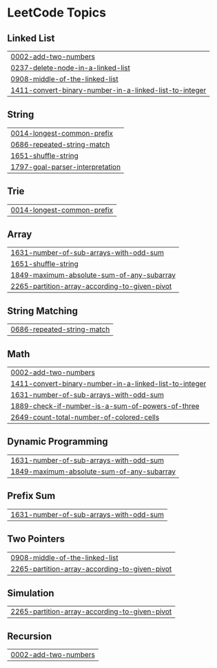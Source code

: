 <!---LeetCode Topics Start-->
# LeetCode Topics
## Linked List
|  |
| ------- |
| [0002-add-two-numbers](https://github.com/smartcraze/Leetcode/tree/master/0002-add-two-numbers) |
| [0237-delete-node-in-a-linked-list](https://github.com/smartcraze/Leetcode/tree/master/0237-delete-node-in-a-linked-list) |
| [0908-middle-of-the-linked-list](https://github.com/smartcraze/Leetcode/tree/master/0908-middle-of-the-linked-list) |
| [1411-convert-binary-number-in-a-linked-list-to-integer](https://github.com/smartcraze/Leetcode/tree/master/1411-convert-binary-number-in-a-linked-list-to-integer) |
## String
|  |
| ------- |
| [0014-longest-common-prefix](https://github.com/smartcraze/Leetcode/tree/master/0014-longest-common-prefix) |
| [0686-repeated-string-match](https://github.com/smartcraze/Leetcode/tree/master/0686-repeated-string-match) |
| [1651-shuffle-string](https://github.com/smartcraze/Leetcode/tree/master/1651-shuffle-string) |
| [1797-goal-parser-interpretation](https://github.com/smartcraze/Leetcode/tree/master/1797-goal-parser-interpretation) |
## Trie
|  |
| ------- |
| [0014-longest-common-prefix](https://github.com/smartcraze/Leetcode/tree/master/0014-longest-common-prefix) |
## Array
|  |
| ------- |
| [1631-number-of-sub-arrays-with-odd-sum](https://github.com/smartcraze/Leetcode/tree/master/1631-number-of-sub-arrays-with-odd-sum) |
| [1651-shuffle-string](https://github.com/smartcraze/Leetcode/tree/master/1651-shuffle-string) |
| [1849-maximum-absolute-sum-of-any-subarray](https://github.com/smartcraze/Leetcode/tree/master/1849-maximum-absolute-sum-of-any-subarray) |
| [2265-partition-array-according-to-given-pivot](https://github.com/smartcraze/Leetcode/tree/master/2265-partition-array-according-to-given-pivot) |
## String Matching
|  |
| ------- |
| [0686-repeated-string-match](https://github.com/smartcraze/Leetcode/tree/master/0686-repeated-string-match) |
## Math
|  |
| ------- |
| [0002-add-two-numbers](https://github.com/smartcraze/Leetcode/tree/master/0002-add-two-numbers) |
| [1411-convert-binary-number-in-a-linked-list-to-integer](https://github.com/smartcraze/Leetcode/tree/master/1411-convert-binary-number-in-a-linked-list-to-integer) |
| [1631-number-of-sub-arrays-with-odd-sum](https://github.com/smartcraze/Leetcode/tree/master/1631-number-of-sub-arrays-with-odd-sum) |
| [1889-check-if-number-is-a-sum-of-powers-of-three](https://github.com/smartcraze/Leetcode/tree/master/1889-check-if-number-is-a-sum-of-powers-of-three) |
| [2649-count-total-number-of-colored-cells](https://github.com/smartcraze/Leetcode/tree/master/2649-count-total-number-of-colored-cells) |
## Dynamic Programming
|  |
| ------- |
| [1631-number-of-sub-arrays-with-odd-sum](https://github.com/smartcraze/Leetcode/tree/master/1631-number-of-sub-arrays-with-odd-sum) |
| [1849-maximum-absolute-sum-of-any-subarray](https://github.com/smartcraze/Leetcode/tree/master/1849-maximum-absolute-sum-of-any-subarray) |
## Prefix Sum
|  |
| ------- |
| [1631-number-of-sub-arrays-with-odd-sum](https://github.com/smartcraze/Leetcode/tree/master/1631-number-of-sub-arrays-with-odd-sum) |
## Two Pointers
|  |
| ------- |
| [0908-middle-of-the-linked-list](https://github.com/smartcraze/Leetcode/tree/master/0908-middle-of-the-linked-list) |
| [2265-partition-array-according-to-given-pivot](https://github.com/smartcraze/Leetcode/tree/master/2265-partition-array-according-to-given-pivot) |
## Simulation
|  |
| ------- |
| [2265-partition-array-according-to-given-pivot](https://github.com/smartcraze/Leetcode/tree/master/2265-partition-array-according-to-given-pivot) |
## Recursion
|  |
| ------- |
| [0002-add-two-numbers](https://github.com/smartcraze/Leetcode/tree/master/0002-add-two-numbers) |
<!---LeetCode Topics End-->
